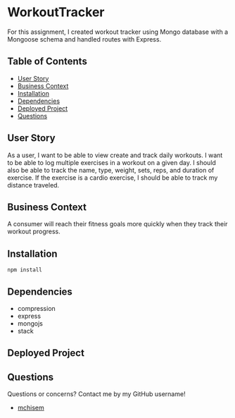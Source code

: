 # WorkoutTracker

For this assignment, I created workout tracker using Mongo database with a Mongoose schema and handled routes with Express.

## Table of Contents

- [User Story](#user)
- [Business Context](#businesscontext)
- [Installation](#installation)
- [Dependencies](#dependencies)
- [Deployed Project](#deployedproject)
- [Questions](#questions)

## User Story

As a user, I want to be able to view create and track daily workouts. I want to be able to log multiple exercises in a workout on a given day. I should also be able to track the name, type, weight, sets, reps, and duration of exercise. If the exercise is a cardio exercise, I should be able to track my distance traveled.

## Business Context

A consumer will reach their fitness goals more quickly when they track their workout progress.

## Installation

`npm install`

## Dependencies

- compression
- express
- mongojs
- stack

## Deployed Project

## Questions

Questions or concerns? Contact me by my GitHub username!

- [mchisem](https://github.com/mchisem)